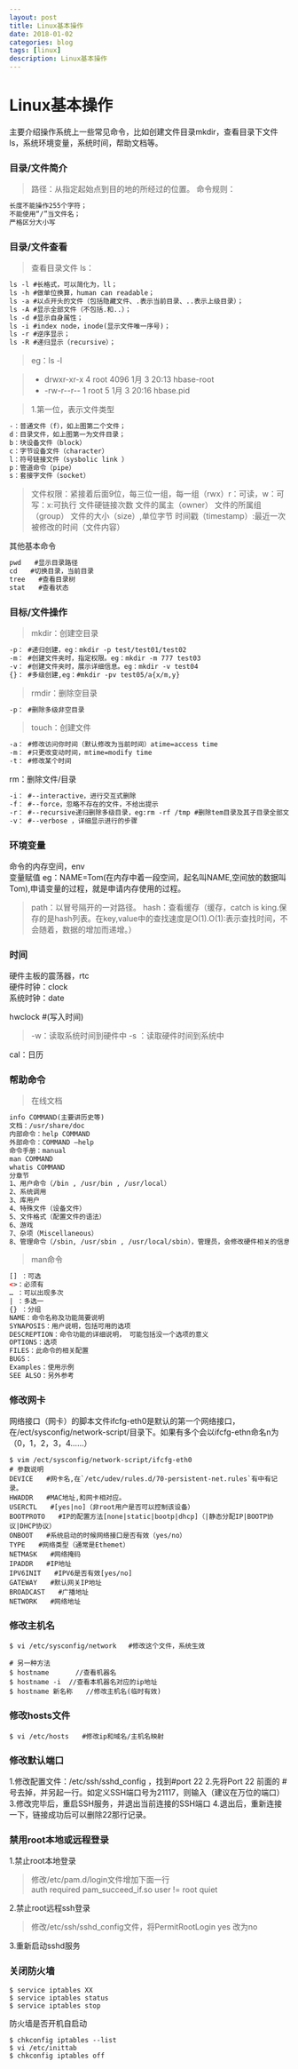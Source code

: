 ```yaml
---
layout: post
title: Linux基本操作
date: 2018-01-02
categories: blog
tags: [linux]
description: Linux基本操作
---
```


# Linux基本操作

主要介绍操作系统上一些常见命令，比如创建文件目录mkdir，查看目录下文件ls，系统环境变量，系统时间，帮助文档等。

### 目录/文件简介

> 路径：从指定起始点到目的地的所经过的位置。
> 命令规则：

```xml
长度不能操作255个字符；
不能使用“/”当文件名；
严格区分大小写
```

### 目录/文件查看

> 查看目录文件 ls：

```xml
ls -l #长格式，可以简化为，ll；
ls -h #做单位换算，human can readable；
ls -a #以点开头的文件（包括隐藏文件、.表示当前目录、..表示上级目录）；
ls -A #显示全部文件（不包括.和..）；
ls -d #显示自身属性；
ls -i #index node，inode(显示文件唯一序号)；
ls -r #逆序显示；
ls -R #递归显示（recursive）；
```

> eg：ls -l

>- drwxr-xr-x 4 root 4096 1月 3 20:13 hbase-root
>- -rw-r--r-- 1 root    5 1月 3 20:16 hbase.pid

> 1.第一位，表示文件类型

```xml
-：普通文件（f），如上图第二个文件；
d：目录文件，如上图第一为文件目录；
b：块设备文件（block）
c：字节设备文件（character）
l：符号链接文件（sysbolic link ）
p：管道命令（pipe）
s：套接字文件（socket）
```

> 文件权限：紧接着后面9位，每三位一组，每一组（rwx）r：可读，w：可写：x:可执行
> 文件硬链接次数
> 文件的属主（owner）
> 文件的所属组（group）
> 文件的大小（size）,单位字节
> 时间戳（timestamp）:最近一次被修改的时间（文件内容）

其他基本命令

```xml
pwd　　#显示目录路径
cd　　#切换目录，当前目录
tree　　#查看目录树
stat　　#查看状态
```

### 目标/文件操作

> mkdir：创建空目录

```xml
-p： #递归创建，eg：mkdir -p test/test01/test02
-m： #创建文件夹时，指定权限。eg：mkdir -m 777 test03
-v： #创建文件夹时，展示详细信息。eg：mkdir -v test04
{}： #多级创建,eg：#mkdir -pv test05/a{x/m,y}
```

> rmdir：删除空目录

```xml
-p： #删除多级非空目录
```

> touch：创建文件

```xml
-a： #修改访问你时间（默认修改为当前时间）atime=access time
-m： #只更改变动时间，mtime=modify time
-t： #修改某个时间
```

rm：删除文件/目录

```xml
-i： #--interactive，进行交互式删除
-f： #--force，忽略不存在的文件，不给出提示
-r： #--recursive递归删除多级目录，eg:rm -rf /tmp #删除tem目录及其子目录全部文件
-v： #--verbose ，详细显示进行的步骤
```

### 环境变量

命令的内存空间，env<br/>
变量赋值  eg：NAME=Tom(在内存中着一段空间，起名叫NAME,空间放的数据叫Tom),申请变量的过程，就是申请内存使用的过程。

> path：以冒号隔开的一对路径。
> hash：查看缓存（缓存，catch is king.保存的是hash列表。在key,value中的查找速度是O(1).O(1):表示查找时间，不会随着，数据的增加而递增。）

### 时间

硬件主板的震荡器，rtc<br/>
硬件时钟：clock<br/>
系统时钟：date

hwclock #(写入时间)
> -w：读取系统时间到硬件中
> -s ：读取硬件时间到系统中

cal：日历

### 帮助命令

> 在线文档

```xml
info COMMAND(主要讲历史等)
文档：/usr/share/doc
内部命令：help COMMAND
外部命令：COMMAND –help
命令手册：manual
man COMMAND
whatis COMMAND
分章节
1、用户命令（/bin , /usr/bin , /usr/local）
2、系统调用
3、库用户
4、特殊文件（设备文件）
5、文件格式（配置文件的语法）
6、游戏
7、杂项（Miscellaneous）
8、管理命令（/sbin, /usr/sbin , /usr/local/sbin），管理员，会修改硬件相关的信息
```

> man命令

```xml
[] ：可选
<>：必须有
… ：可以出现多次
| ：多选一
{} ：分组
NAME：命令名称及功能简要说明
SYNAPOSIS：用户说明，包括可用的选项
DESCREPTION：命令功能的详细说明， 可能包括没一个选项的意义
OPTIONS：选项
FILES：此命令的相关配置
BUGS：
Examples：使用示例
SEE ALSO：另外参考
```

### 修改网卡

网络接口（网卡）的脚本文件ifcfg-eth0是默认的第一个网络接口，在/ect/sysconfig/network-script/目录下。如果有多个会以ifcfg-ethn命名n为（0，1，2，3，4……）

```linux
$ vim /ect/sysconfig/network-script/ifcfg-eth0
# 参数说明
DEVICE　　#网卡名,在`/etc/udev/rules.d/70-persistent-net.rules`有中有记录。
HWADDR　　#MAC地址,和网卡相对应。
USERCTL　　#[yes|no]（非root用户是否可以控制该设备）
BOOTPROTO　　#IP的配置方法[none|static|bootp|dhcp]（|静态分配IP|BOOTP协议|DHCP协议）
ONBOOT　　#系统启动的时候网络接口是否有效（yes/no）
TYPE　　#网络类型（通常是Ethemet）
NETMASK　　#网络掩码
IPADDR　　#IP地址
IPV6INIT　　#IPV6是否有效[yes/no]
GATEWAY　　#默认网关IP地址
BROADCAST　　#广播地址
NETWORK　　#网络地址
```

### 修改主机名

```linux
$ vi /etc/sysconfig/network   #修改这个文件，系统生效

# 另一种方法
$ hostname　　　　//查看机器名
$ hostname -i  //查看本机器名对应的ip地址
$ hostname 新名称　　//修改主机名(临时有效)
```

### 修改hosts文件

```linux
$ vi /etc/hosts　　#修改ip和域名/主机名映射
```

### 修改默认端口

1.修改配置文件：/etc/ssh/sshd_config ，找到#port 22
2.先将Port 22 前面的 # 号去掉，并另起一行。如定义SSH端口号为21117，则输入（建议在万位的端口）
3.修改完毕后，重启SSH服务，并退出当前连接的SSH端口
4.退出后，重新连接一下，链接成功后可以删除22那行记录。

### 禁用root本地或远程登录

1.禁止root本地登录

> 修改/etc/pam.d/login文件增加下面一行<br/>
> auth required pam_succeed_if.so user != root quiet

2.禁止root远程ssh登录

> 修改/etc/ssh/sshd_config文件，将PermitRootLogin yes 改为no

3.重新启动sshd服务

### 关闭防火墙

```linux
$ service iptables XX
$ service iptables status
$ service iptables stop
```

防火墙是否开机自启动

```linux
$ chkconfig iptables --list
$ vi /etc/inittab
$ chkconfig iptables off
```
